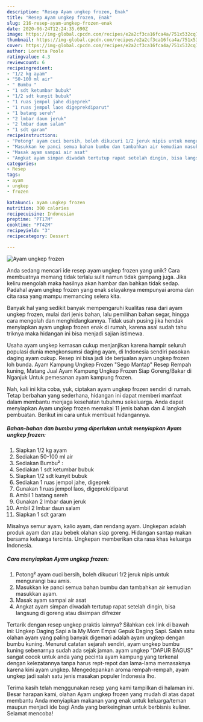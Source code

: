 ```yaml
---
description: "Resep Ayam ungkep frozen, Enak"
title: "Resep Ayam ungkep frozen, Enak"
slug: 216-resep-ayam-ungkep-frozen-enak
date: 2020-06-24T12:24:35.690Z
image: https://img-global.cpcdn.com/recipes/e2a2cf3ca16fca4a/751x532cq70/ayam-ungkep-frozen-foto-resep-utama.jpg
thumbnail: https://img-global.cpcdn.com/recipes/e2a2cf3ca16fca4a/751x532cq70/ayam-ungkep-frozen-foto-resep-utama.jpg
cover: https://img-global.cpcdn.com/recipes/e2a2cf3ca16fca4a/751x532cq70/ayam-ungkep-frozen-foto-resep-utama.jpg
author: Loretta Poole
ratingvalue: 4.3
reviewcount: 6
recipeingredient:
- "1/2 kg ayam"
- "50-100 ml air"
- " Bumbu "
- "1 sdt ketumbar bubuk"
- "1/2 sdt kunyit bubuk"
- "1 ruas jempol jahe digeprek"
- "1 ruas jempol laos digeprekdiparut"
- "1 batang sereh"
- "2 lmbar daun jeruk"
- "2 lmbar daun salam"
- "1 sdt garam"
recipeinstructions:
- "Potong² ayam cuci bersih, boleh dikucuri 1/2 jeruk nipis untuk mengurangi bau amis."
- "Masukkan ke panci semua bahan bumbu dan tambahkan air kemudian masukkan ayam."
- "Masak ayam sampai air asat"
- "Angkat ayam simpan diwadah tertutup rapat setelah dingin, bisa langsung di goreng atau disimpan difrezer"
categories:
- Resep
tags:
- ayam
- ungkep
- frozen

katakunci: ayam ungkep frozen 
nutrition: 300 calories
recipecuisine: Indonesian
preptime: "PT17M"
cooktime: "PT42M"
recipeyield: "3"
recipecategory: Dessert

---
```



![Ayam ungkep frozen](https://img-global.cpcdn.com/recipes/e2a2cf3ca16fca4a/751x532cq70/ayam-ungkep-frozen-foto-resep-utama.jpg)

Anda sedang mencari ide resep ayam ungkep frozen yang unik? Cara membuatnya memang tidak terlalu sulit namun tidak gampang juga. Jika keliru mengolah maka hasilnya akan hambar dan bahkan tidak sedap. Padahal ayam ungkep frozen yang enak selayaknya mempunyai aroma dan cita rasa yang mampu memancing selera kita.

Banyak hal yang sedikit banyak mempengaruhi kualitas rasa dari ayam ungkep frozen, mulai dari jenis bahan, lalu pemilihan bahan segar, hingga cara mengolah dan menghidangkannya. Tidak usah pusing jika hendak menyiapkan ayam ungkep frozen enak di rumah, karena asal sudah tahu triknya maka hidangan ini bisa menjadi sajian istimewa.

Usaha ayam ungkep kemasan cukup menjanjikan karena hampir seluruh populasi dunia mengkonsumsi daging ayam, di Indonesia sendiri pasokan daging ayam cukup. Resep ini bisa jadi ide berjualan ayam ungkep frozen loh bunda. Ayam Kampung Ungkep Frozen &#34;Sego Mantap&#34; Resep Rempah kuning, Matang Jual Ayam Kampung Ungkep Frozen Siap Goreng/Bakar di Nganjuk Untuk pemesanan ayam kampung frozen.


Nah, kali ini kita coba, yuk, ciptakan ayam ungkep frozen sendiri di rumah. Tetap berbahan yang sederhana, hidangan ini dapat memberi manfaat dalam membantu menjaga kesehatan tubuhmu sekeluarga. Anda dapat menyiapkan Ayam ungkep frozen memakai 11 jenis bahan dan 4 langkah pembuatan. Berikut ini cara untuk membuat hidangannya.

<!--inarticleads1-->

##### Bahan-bahan dan bumbu yang diperlukan untuk menyiapkan Ayam ungkep frozen:

1. Siapkan 1/2 kg ayam
1. Sediakan 50-100 ml air
1. Sediakan  Bumbu² :
1. Sediakan 1 sdt ketumbar bubuk
1. Siapkan 1/2 sdt kunyit bubuk
1. Sediakan 1 ruas jempol jahe, digeprek
1. Gunakan 1 ruas jempol laos, digeprek/diparut
1. Ambil 1 batang sereh
1. Gunakan 2 lmbar daun jeruk
1. Ambil 2 lmbar daun salam
1. Siapkan 1 sdt garam


Misalnya semur ayam, kalio ayam, dan rendang ayam. Ungkepan adalah produk ayam dan atau bebek olahan siap goreng. Hidangan santap makan bersama keluarga tercinta. Ungkepan memberikan cita rasa khas keluarga Indonesia. 

<!--inarticleads2-->

##### Cara menyiapkan Ayam ungkep frozen:

1. Potong² ayam cuci bersih, boleh dikucuri 1/2 jeruk nipis untuk mengurangi bau amis.
1. Masukkan ke panci semua bahan bumbu dan tambahkan air kemudian masukkan ayam.
1. Masak ayam sampai air asat
1. Angkat ayam simpan diwadah tertutup rapat setelah dingin, bisa langsung di goreng atau disimpan difrezer


Tertarik dengan resep ungkep praktis lainnya? Silahkan cek link di bawah ini: Ungkep Daging Sapi a la My Mom Empal Gepuk Daging Sapi. Salah satu olahan ayam yang paling banyak digemari adalah ayam ungkep dengan bumbu kuning. Menurut catatan sejarah sendiri, ayam ungkep bumbu kuning sebenarnya sudah ada sejak jaman. ayam ungkep &#34;DAPUR BAGUS&#34; sangat cocok untuk anda yang pecinta ayam kampung yang terkenal dengan kelezatannya tanpa harus rept-repot dan lama-lama memasaknya karena kini ayam ungkep. Mengedepankan aroma rempah-rempah, ayam ungkep jadi salah satu jenis masakan populer Indonesia lho. 

Terima kasih telah menggunakan resep yang kami tampilkan di halaman ini. Besar harapan kami, olahan Ayam ungkep frozen yang mudah di atas dapat membantu Anda menyiapkan makanan yang enak untuk keluarga/teman maupun menjadi ide bagi Anda yang berkeinginan untuk berbisnis kuliner. Selamat mencoba!
